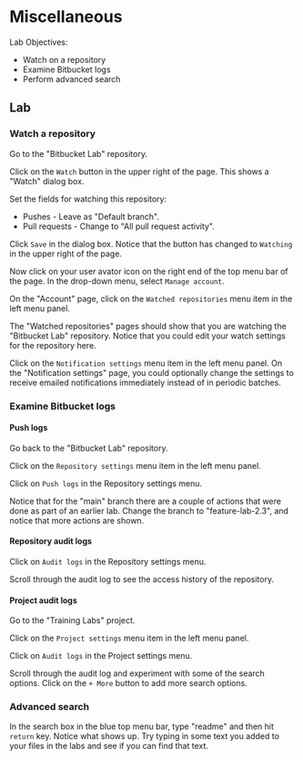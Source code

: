 # Miscellaneous

Lab Objectives:
- Watch on a repository
- Examine Bitbucket logs
- Perform advanced search

## Lab

### Watch a repository

Go to the "Bitbucket Lab" repository.

Click on the `Watch` button in the upper right of the page.  This shows a "Watch" dialog box.  

Set the fields for watching this repository:
* Pushes - Leave as "Default branch".
* Pull requests - Change to "All pull request activity".

Click `Save` in the dialog box.  Notice that the button has changed to `Watching` in the upper right of the page.

Now click on your user avator icon on the right end of the top menu bar of the page.  In the drop-down menu, select `Manage account`.

On the "Account" page, click on the `Watched repositories` menu item in the left menu panel.

The "Watched repositories" pages should show that you are watching the "Bitbucket Lab" repository.  Notice that you could edit your watch settings for the repository here.

Click on the `Notification settings` menu item in the left menu panel.  On the "Notification settings" page, you could optionally change the settings to receive emailed notifications immediately instead of in periodic batches.

### Examine Bitbucket logs

#### Push logs

Go back to the "Bitbucket Lab" repository.

Click on the `Repository settings` menu item in the left menu panel.

Click on `Push logs` in the Repository settings menu.

Notice that for the "main" branch there are a couple of actions that were done as part of an earlier lab.  Change the branch to "feature-lab-2.3", and notice that more actions are shown.

#### Repository audit logs

Click on `Audit logs` in the Repository settings menu.

Scroll through the audit log to see the access history of the repository.

#### Project audit logs

Go to the "Training Labs" project.

Click on the `Project settings` menu item in the left menu panel.

Click on `Audit logs` in the Project settings menu.

Scroll through the audit log and experiment with some of the search options.  Click on the `+ More` button to add more search options.

### Advanced search

In the search box in the blue top menu bar, type "readme" and then hit `return` key.  Notice what shows up.  Try typing in some text you added to your files in the labs and see if you can find that text.
